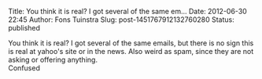 Title: You think it is real? I got several of the same em...
Date: 2012-06-30 22:45
Author: Fons Tuinstra
Slug: post-1451767912132760280
Status: published

You think it is real? I got several of the same emails, but there is no sign this is real at yahoo's site or in the news. Also weird as spam, since they are not asking or offering anything.  
Confused
